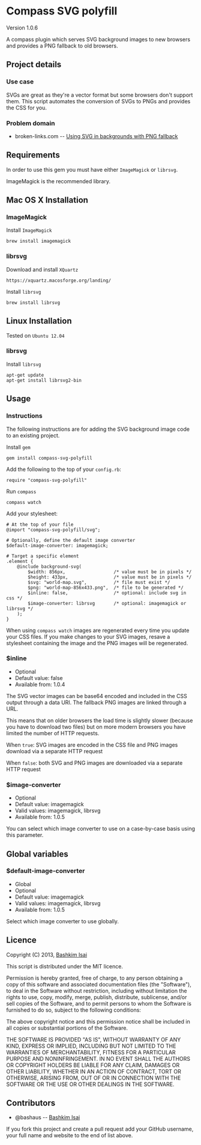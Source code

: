 # Compass SVG polyfill

Version 1.0.6

A compass plugin which serves SVG background images to new browsers and 
provides a PNG fallback to old browsers.

## Project details

### Use case

SVGs are great as they're a vector format but some browsers don't support them. 
This script automates the conversion of SVGs to PNGs and provides the CSS for you.

### Problem domain

* broken-links.com -- [Using SVG in backgrounds with PNG fallback](http://www.broken-links.com/2010/06/14/using-svg-in-backgrounds-with-png-fallback/)

## Requirements

In order to use this gem you must have either `ImageMagick` or `librsvg`.

ImageMagick is the recommended library.

## Mac OS X Installation

### ImageMagick

Install `ImageMagick`

    brew install imagemagick

### librsvg

Download and install `XQuartz`

    https://xquartz.macosforge.org/landing/

Install `librsvg`

    brew install librsvg

## Linux Installation

Tested on `Ubuntu 12.04`

### librsvg

Install `librsvg`

    apt-get update
    apt-get install librsvg2-bin

## Usage

### Instructions

The following instructions are for adding the SVG background image code to an existing project. 

Install `gem`

    gem install compass-svg-polyfill

Add the following to the top of your `config.rb`:

    require "compass-svg-polyfill"

Run `compass`

    compass watch

Add your stylesheet:

    # At the top of your file
    @import "compass-svg-polyfill/svg";

    # Optionally, define the default image converter
    $default-image-converter: imagemagick;

    # Target a specific element
    .element {
        @include background-svg(
            $width: 856px,                  /* value must be in pixels */
            $height: 433px,                 /* value must be in pixels */
            $svg: "world-map.svg",          /* file must exist */
            $png: "world-map-856x433.png",  /* file to be generated */
            $inline: false,                 /* optional: include svg in css */
            $image-converter: librsvg       /* optional: imagemagick or librsvg */
        );
    }

When using `compass watch` images are regenerated every time you update your 
CSS files. If you make changes to your SVG images, resave a stylesheet 
containing the image and the PNG images will be regenerated.

### $inline

* Optional
* Default value: false
* Available from: 1.0.4

The SVG vector images can be base64 encoded and included in the CSS output 
through a data URI. The fallback PNG images are linked through a URL. 

This means that on older browsers the load time is slightly slower (because you 
have to download two files) but on more modern browsers you have limited the 
number of HTTP requests.

When `true`: SVG images are encoded in the CSS file and PNG images download via 
a separate HTTP request

When `false`: both SVG and PNG images are downloaded via a separate HTTP request


### $image-converter

* Optional
* Default value: imagemagick
* Valid values: imagemagick, librsvg
* Available from: 1.0.5

You can select which image converter to use on a case-by-case basis using this 
parameter.

## Global variables

### $default-image-converter

* Global
* Optional
* Default value: imagemagick
* Valid values: imagemagick, librsvg
* Available from: 1.0.5

Select which image converter to use globally.

## Licence

Copyright (C) 2013, [Bashkim Isai](http://www.bashkim.com.au)

This script is distributed under the MIT licence.

Permission is hereby granted, free of charge, to any person obtaining a copy of this software and associated documentation files (the "Software"), to deal in the Software without restriction, including without limitation the rights to use, copy, modify, merge, publish, distribute, sublicense, and/or sell copies of the Software, and to permit persons to whom the Software is furnished to do so, subject to the following conditions:

The above copyright notice and this permission notice shall be included in all copies or substantial portions of the Software.

THE SOFTWARE IS PROVIDED "AS IS", WITHOUT WARRANTY OF ANY KIND, EXPRESS OR IMPLIED, INCLUDING BUT NOT LIMITED TO THE WARRANTIES OF MERCHANTABILITY, FITNESS FOR A PARTICULAR PURPOSE AND NONINFRINGEMENT. IN NO EVENT SHALL THE AUTHORS OR COPYRIGHT HOLDERS BE LIABLE FOR ANY CLAIM, DAMAGES OR OTHER LIABILITY, WHETHER IN AN ACTION OF CONTRACT, TORT OR OTHERWISE, ARISING FROM, OUT OF OR IN CONNECTION WITH THE SOFTWARE OR THE USE OR OTHER DEALINGS IN THE SOFTWARE.

## Contributors

* @bashaus -- [Bashkim Isai](http://www.bashkim.com.au/)

If you fork this project and create a pull request add your GitHub username, your full name and website to the end of list above.
